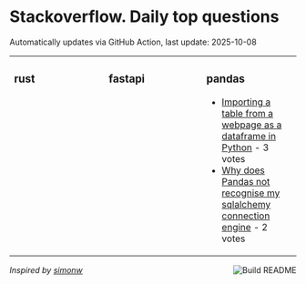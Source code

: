 # Stackoverflow. Daily top questions 

Automatically updates via GitHub Action, last update: <!-- date starts -->2025-10-08<!-- date ends -->


<table><tr><td valign="top" width="33%">

### rust
<!-- rust starts -->

<!-- rust ends -->
</td><td valign="top" width="34%">


### fastapi
<!-- fastapi starts -->

<!-- fastapi ends -->
</td><td valign="top" width="34%">


### pandas
<!-- pandas starts -->
* [Importing a table from a webpage as a dataframe in Python](https://stackoverflow.com/questions/79784978/importing-a-table-from-a-webpage-as-a-dataframe-in-python) - 3 votes
* [Why does Pandas not recognise my sqlalchemy connection engine](https://stackoverflow.com/questions/79785397/why-does-pandas-not-recognise-my-sqlalchemy-connection-engine) - 2 votes
<!-- pandas ends -->
</td></tr></table>

<a href="https://github.com/hp0404/hp0404/actions"><img src="https://github.com/hp0404/hp0404/workflows/Build%20README/badge.svg" align="right" alt="Build README"></a> <p>*Inspired by  [simonw](https://github.com/simonw/simonw)*</p>
